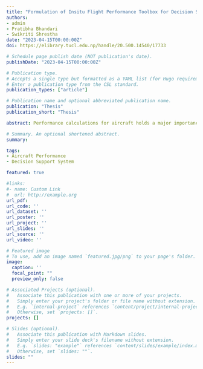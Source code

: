 ```yaml
---
title: "Formulation of Insitu Flight Performance Toolbox for Decision Support System"
authors:
- admin
- Pratibha Bhandari
- Swikriti Shrestha
date: "2023-04-15T00:00:00Z"
doi: https://elibrary.tucl.edu.np/handle/20.500.14540/17733

# Schedule page publish date (NOT publication's date).
publishDate: "2023-04-15T00:00:00Z"

# Publication type.
# Accepts a single type but formatted as a YAML list (for Hugo requirements).
# Enter a publication type from the CSL standard.
publication_types: ["article"]

# Publication name and optional abbreviated publication name.
publication: "Thesis"
publication_short: "Thesis"

abstract: Performance calculations for aircraft holds a major importance for flight operations and planning, which currently is relied heavily upon manufacturer specific charts. Operations in STOL fields adds further intensity to requirement of the calculations to be precise. The study aimed to enhance the efficiency of flight procedures management, fuel utilization, and flight feasibility assessment for specific circumstances through mathematical models for performance calculation in order to facilitate the flight crew, operators as well as aviation service providers with a means for quick estimation of operational requirements and performance data. A tool was developed using analytical techniques for estimation of operational requirements and performance calculation for different phases of flight which includes decision-making aids that consider the constraints imposed by the airport, aircraft, and regulations to facilitate flight operations. The results generated from the tool were validated against the performance charts included in the AFM of DHC-6, series 300 for takeoff, landing and rejected takeoff condition for which the deviations obtained were within 3%. The remaining phases of flight (i.e., climb, cruise and descent) were validated using simulated flight scenarios as well as manufacturer’s supplementary charts where the discrepancies.

# Summary. An optional shortened abstract.
summary: 

tags:
- Aircraft Performance
- Decision Support System

featured: true

#links:
#- name: Custom Link
#  url: http://example.org
url_pdf: 
url_code: ''
url_dataset: ''
url_poster: ''
url_project: ''
url_slides: ''
url_source: ''
url_video: ''

# Featured image
# To use, add an image named `featured.jpg/png` to your page's folder. 
image:
  caption: ''
  focal_point: ""
  preview_only: false

# Associated Projects (optional).
#   Associate this publication with one or more of your projects.
#   Simply enter your project's folder or file name without extension.
#   E.g. `internal-project` references `content/project/internal-project/index.md`.
#   Otherwise, set `projects: []`.
projects: []

# Slides (optional).
#   Associate this publication with Markdown slides.
#   Simply enter your slide deck's filename without extension.
#   E.g. `slides: "example"` references `content/slides/example/index.md`.
#   Otherwise, set `slides: ""`.
slides: ""
---
```

